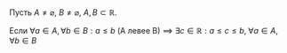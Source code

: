 Пусть $A\ne \varnothing,\ B\ne \varnothing,\ A,B\subset \mathbb{R}$.

Если $\forall a\in A, \forall b\in B: a\leq b$ (А левее B) $\implies$ 
$\exists c\in \mathbb{R}: a\leq c\leq b,\; \forall a\in A, \forall b\in B$
